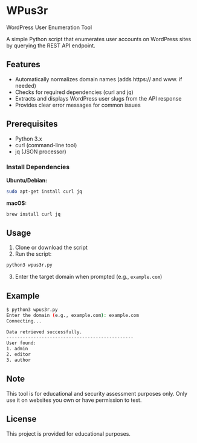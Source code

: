 #     WPus3r

WordPress User Enumeration Tool

A simple Python script that enumerates user accounts on WordPress sites by querying the REST API endpoint.

## Features

- Automatically normalizes domain names (adds https:// and www. if needed)
- Checks for required dependencies (curl and jq)
- Extracts and displays WordPress user slugs from the API response
- Provides clear error messages for common issues

## Prerequisites

- Python 3.x
- curl (command-line tool)
- jq (JSON processor)

### Install Dependencies

**Ubuntu/Debian:**
```bash
sudo apt-get install curl jq
```

**macOS:**
```bash
brew install curl jq
```

## Usage

1. Clone or download the script
2. Run the script:
```bash
python3 wpus3r.py
```
3. Enter the target domain when prompted (e.g., `example.com`)

## Example

```bash
$ python3 wpus3r.py
Enter the domain (e.g., example.com): example.com
Connecting...

Data retrieved successfully.
-----------------------------------------------
User found:
1. admin
2. editor
3. author
```

## Note

This tool is for educational and security assessment purposes only. Only use it on websites you own or have permission to test.

## License

This project is provided for educational purposes.
